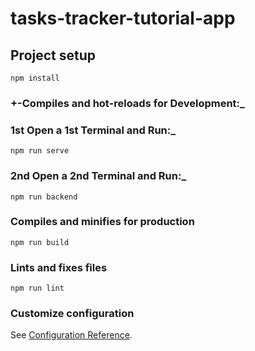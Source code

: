 # tasks-tracker-tutorial-app

## Project setup

```
npm install
```

### +-Compiles and hot-reloads for Development:\_

### 1st Open a 1st Terminal and Run:\_

```
npm run serve
```

### 2nd Open a 2nd Terminal and Run:\_

```
npm run backend
```

### Compiles and minifies for production

```
npm run build
```

### Lints and fixes files

```
npm run lint
```

### Customize configuration

See [Configuration Reference](https://cli.vuejs.org/config/).
